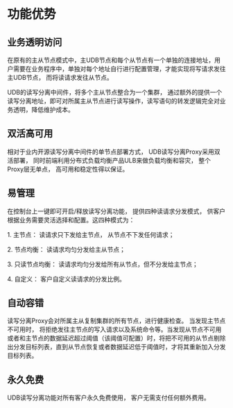 

# 功能优势

## 业务透明访问

在原有的主从节点模式中，主UDB节点和每个从节点有一个单独的连接地址，用户需要在业务程序中，单独对每个地址自行进行配置管理，才能实现将写请求发往主UDB节点，
而将读请求发往从节点。

UDB的读写分离中间件，将多个主从节点整合为一个集群，
通过额外的提供一个读写分离地址，即可对所属主从节点进行读写操作，读写语句的转发逻辑完全对业务透明，降低维护成本。

## 双活高可用

相对于业内开源读写分离中间件的单节点部署方式， UDB读写分离Proxy采用双活部署， 同时前端利用分布式负载均衡产品ULB来做负载均衡和容灾，
整个Proxy层无单点， 高可用和稳定性得以保证。

## 易管理

在控制台上一键即可开启/释放读写分离功能， 提供四种读请求分发模式， 供客户根据业务需要灵活选择和配置。这四种模式为：

1\. 主节点： 读请求只下发给主节点， 从节点不下发任何请求；

2\. 节点均衡： 读请求均匀分发给主从节点；

3\. 只读节点均衡： 读请求均匀分发给所有从节点，但不分发给主节点；

4\. 自定义： 客户自定义读请求的分发比例。

## 自动容错

读写分离Proxy会对所属主从复制集群的所有节点，进行健康检查。 当发现主节点不可用时，
将拒绝发往主节点的写入请求以及系统命令等。当发现从节点不可用或者和主节点的数据延迟超过阈值（该阈值可配置）时，将把不可用的从节点剔除出分发目标列表，直到从节点恢复或者数据延迟低于阈值时，才将其重新加入分发目标列表。

## 永久免费

UDB读写分离功能对所有客户永久免费使用， 客户无需支付任何额外费用。
